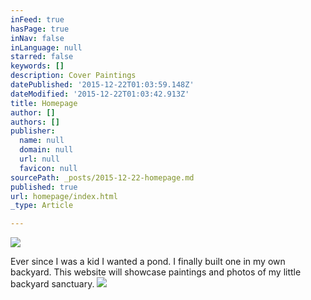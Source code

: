 ```yaml
---
inFeed: true
hasPage: true
inNav: false
inLanguage: null
starred: false
keywords: []
description: Cover Paintings
datePublished: '2015-12-22T01:03:59.148Z'
dateModified: '2015-12-22T01:03:42.913Z'
title: Homepage
author: []
authors: []
publisher:
  name: null
  domain: null
  url: null
  favicon: null
sourcePath: _posts/2015-12-22-homepage.md
published: true
url: homepage/index.html
_type: Article

---
```

![](https://the-grid-user-content.s3-us-west-2.amazonaws.com/626bd627-d19a-4429-9393-e2a13b79a67d.png)

Ever since I was a kid I wanted a pond. I finally built one in my own backyard. This website will showcase paintings and photos of my little backyard sanctuary.
![](https://the-grid-user-content.s3-us-west-2.amazonaws.com/5c17c5ed-b0ee-4681-b6ca-a9f8299a16b0.png)